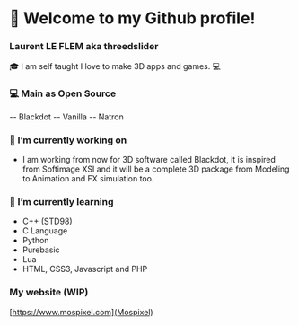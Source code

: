 👋 Welcome to my Github profile!
=========================================================

### Laurent LE FLEM aka threedslider

🎓 ‍I am self taught I love to make 3D apps and games. 💻


### 💻 Main as Open Source
-- Blackdot
-- Vanilla
-- Natron


### 🔭 I’m currently working on
- I am working from now for 3D software called Blackdot, it is inspired from Softimage XSI and it will be a complete 3D package from Modeling to Animation and FX simulation too.

### 🌱 I’m currently learning
- C++ (STD98)
- C Language
- Python
- Purebasic
- Lua
- HTML, CSS3, Javascript and PHP

### My website (WIP)
[https://www.mospixel.com](Mospixel)

